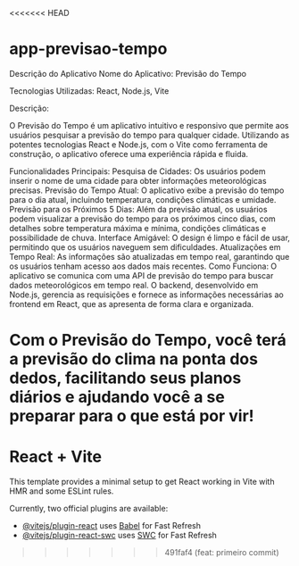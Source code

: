<<<<<<< HEAD
# app-previsao-tempo
Descrição do Aplicativo
Nome do Aplicativo: Previsão do Tempo

Tecnologias Utilizadas: React, Node.js, Vite

Descrição:

O Previsão do Tempo é um aplicativo intuitivo e responsivo que permite aos usuários pesquisar a previsão do tempo para qualquer cidade. Utilizando as potentes tecnologias React e Node.js, com o Vite como ferramenta de construção, o aplicativo oferece uma experiência rápida e fluida.

Funcionalidades Principais:
Pesquisa de Cidades: Os usuários podem inserir o nome de uma cidade para obter informações meteorológicas precisas.
Previsão do Tempo Atual: O aplicativo exibe a previsão do tempo para o dia atual, incluindo temperatura, condições climáticas e umidade.
Previsão para os Próximos 5 Dias: Além da previsão atual, os usuários podem visualizar a previsão do tempo para os próximos cinco dias, com detalhes sobre temperatura máxima e mínima, condições climáticas e possibilidade de chuva.
Interface Amigável: O design é limpo e fácil de usar, permitindo que os usuários naveguem sem dificuldades.
Atualizações em Tempo Real: As informações são atualizadas em tempo real, garantindo que os usuários tenham acesso aos dados mais recentes.
Como Funciona:
O aplicativo se comunica com uma API de previsão do tempo para buscar dados meteorológicos em tempo real. O backend, desenvolvido em Node.js, gerencia as requisições e fornece as informações necessárias ao frontend em React, que as apresenta de forma clara e organizada.

Com o Previsão do Tempo, você terá a previsão do clima na ponta dos dedos, facilitando seus planos diários e ajudando você a se preparar para o que está por vir!
=======
# React + Vite

This template provides a minimal setup to get React working in Vite with HMR and some ESLint rules.

Currently, two official plugins are available:

- [@vitejs/plugin-react](https://github.com/vitejs/vite-plugin-react/blob/main/packages/plugin-react/README.md) uses [Babel](https://babeljs.io/) for Fast Refresh
- [@vitejs/plugin-react-swc](https://github.com/vitejs/vite-plugin-react-swc) uses [SWC](https://swc.rs/) for Fast Refresh
>>>>>>> 491faf4 (feat: primeiro commit)
